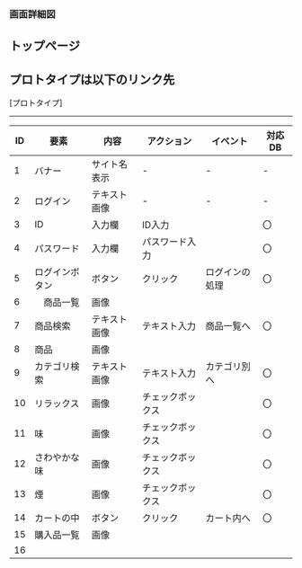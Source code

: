 ### 画面詳細図
## トップページ
## プロトタイプは以下のリンク先
[プロトタイプ]

*****

| ID | 要素 | 内容 | アクション | イベント | 対応DB |
|----|-----|------|------------|----------|--------|
|1   |バナー|サイト名表示|-    |-         |-       |
|2   |ログイン|テキスト画像|-    |-       |-       |   
|3   | ID |入力欄|ID入力||〇|
|4   | パスワード |入力欄|パスワード入力||〇|
|5   |ログインボタン |ボタン|クリック|ログインの処理|〇|
|6|　商品一覧 |画像||||
|7|商品検索|テキスト画像|テキスト入力|商品一覧へ|〇|
|8|商品|画像||||
|9|カテゴリ検索|テキスト画像|テキスト入力|カテゴリ別へ|〇|
|10|リラックス|画像|チェックボックス||〇|
|11|味|画像|チェックボックス||〇|
|12|さわやかな味|画像|チェックボックス||〇|
|13|煙|画像|チェックボックス||〇|
|14|カートの中|ボタン|クリック|カート内へ|〇|
|15|購入品一覧|画像||||
|16||||||
